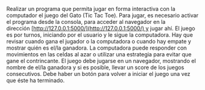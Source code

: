 Realizar un programa que permita jugar en forma interactiva con la computador el juego del Gato (Tic Tac Toe). 
Para jugar, es necesario activar el programa desde la consola, para acceder al navegador en la dirección [http://127.0.0.1:5000/](http://127.0.0.1:5000/) y jugar ahí. 
El juego es por turnos, iniciando por el usuario y le sigue la computadora. Hay que revisar cuando gana el jugador o la computadora o cuando hay empate y mostrar quién es el/la ganadora. 
La computadora puede responder con movimientos en las celdas al azar o utilizar una estrategia para evitar que gane el contrincante. 
El juego debe jugarse en un navegador, mostrando el nombre de el/la ganadora y si es posible, llevar un score de los juegos consecutivos. 
Debe haber un botón para volver a iniciar el juego una vez que éste ha terminado.
